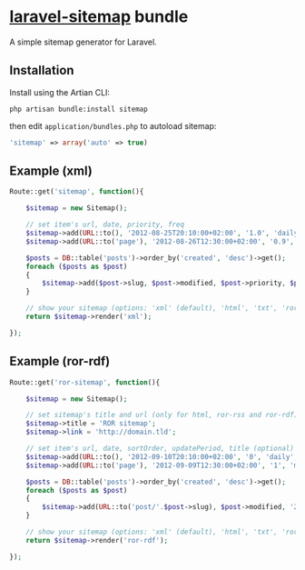 # [laravel-sitemap](http://roumen.me/projects/laravel-sitemap) bundle

A simple sitemap generator for Laravel.


## Installation

Install using the Artian CLI:

	php artisan bundle:install sitemap

then edit ``application/bundles.php`` to autoload sitemap:

```php
'sitemap' => array('auto' => true)
```

## Example (xml)

```php
Route::get('sitemap', function(){

    $sitemap = new Sitemap();

    // set item's url, date, priority, freq
    $sitemap->add(URL::to(), '2012-08-25T20:10:00+02:00', '1.0', 'daily');
    $sitemap->add(URL::to('page'), '2012-08-26T12:30:00+02:00', '0.9', 'monthly');

    $posts = DB::table('posts')->order_by('created', 'desc')->get();
    foreach ($posts as $post)
    {
        $sitemap->add($post->slug, $post->modified, $post->priority, $post->freq);
    }

    // show your sitemap (options: 'xml' (default), 'html', 'txt', 'ror-rss', 'ror-rdf')
    return $sitemap->render('xml');

});
```

## Example (ror-rdf)

```php
Route::get('ror-sitemap', function(){

    $sitemap = new Sitemap();

    // set sitemap's title and url (only for html, ror-rss and ror-rdf)
    $sitemap->title = 'ROR sitemap';
    $sitemap->link = 'http://domain.tld';

    // set item's url, date, sortOrder, updatePeriod, title (optional)
    $sitemap->add(URL::to(), '2012-09-10T20:10:00+02:00', '0', 'daily', 'My page title');
    $sitemap->add(URL::to('page'), '2012-09-09T12:30:00+02:00', '1', 'monthly', 'Other page title');

    $posts = DB::table('posts')->order_by('created', 'desc')->get();
    foreach ($posts as $post)
    {
        $sitemap->add(URL::to('post/'.$post->slug), $post->modified, '2', 'weekly', $post->title);
    }

    // show your sitemap (options: 'xml' (default), 'html', 'txt', 'ror-rss', 'ror-rdf')
    return $sitemap->render('ror-rdf');

});
```
